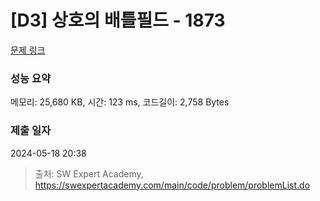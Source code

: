 # [D3] 상호의 배틀필드 - 1873 

[문제 링크](https://swexpertacademy.com/main/code/problem/problemDetail.do?contestProbId=AV5LyE7KD2ADFAXc) 

### 성능 요약

메모리: 25,680 KB, 시간: 123 ms, 코드길이: 2,758 Bytes

### 제출 일자

2024-05-18 20:38



> 출처: SW Expert Academy, https://swexpertacademy.com/main/code/problem/problemList.do